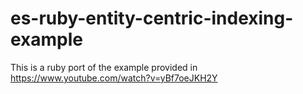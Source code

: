 # es-ruby-entity-centric-indexing-example

This is a ruby port of the example provided in https://www.youtube.com/watch?v=yBf7oeJKH2Y
